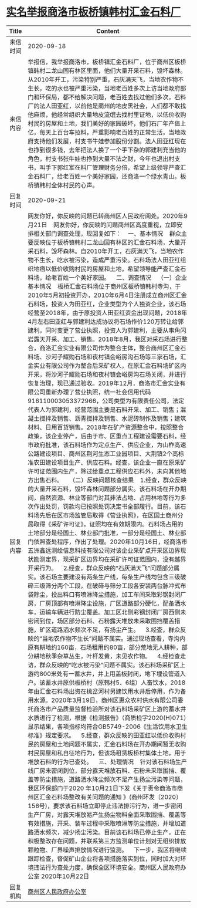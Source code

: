 # <a href="http://www.shangluo.gov.cn/zmhd/ldxxxx.jsp?urltype=leadermail.LeaderMailContentUrl&wbtreeid=1112&leadermailid=6470">实名举报商洛市板桥镇韩村汇金石料厂</a>
| Title |                                                                                                                                                                                                                                                                                                                                                                                                                                                                                                                                                                                                                                                                                                                                                                                                                                                                                                                                                                                                                                                                                                      Content                                                                                                                                                                                                                                                                                                                                                                                                                                                                                                                                                                                                                                                                                                                                                                                                                                                                                                                                                                                                                                                                                                       |
|:-----:|--------------------------------------------------------------------------------------------------------------------------------------------------------------------------------------------------------------------------------------------------------------------------------------------------------------------------------------------------------------------------------------------------------------------------------------------------------------------------------------------------------------------------------------------------------------------------------------------------------------------------------------------------------------------------------------------------------------------------------------------------------------------------------------------------------------------------------------------------------------------------------------------------------------------------------------------------------------------------------------------------------------------------------------------------------------------------------------------------------------------------------------------------------------------------------------------------------------------------------------------------------------------------------------------------------------------------------------------------------------------------------------------------------------------------------------------------------------------------------------------------------------------------------------------------------------------------------------------------------------------------------------------------------------------------------------------------------------------------------------------------------------------------------------------------------------------------------------------------------------------------------------------------------------------------------------------------------------------------------------------------------------------------------------------------------------------------------------------------------------------------------------------------------------------------------------------------------------------|
| 来信时间  | 2020-09-18                                                                                                                                                                                                                                                                                                                                                                                                                                                                                                                                                                                                                                                                                                                                                                                                                                                                                                                                                                                                                                                                                                                                                                                                                                                                                                                                                                                                                                                                                                                                                                                                                                                                                                                                                                                                                                                                                                                                                                                                                                                                                                                                                                                                         |
| 来信内容  | 举报信，我举报商洛市，板桥镇汇金石料厂，位于商州区板桥镇韩村二龙山国有林区里面，他们大量开采石料，毁坏森林。从2010年开工，污染特别严重，石灰满天飞，当地农作物不生长，吃的水也被严重污染，当地老百姓多次上访当地政府部门和环保局，都不给解决问题，老百姓去找过他们多次，石料厂的法人田亚红，以前他是商州的地皮黑社会，人们都不敢找他麻烦，他经常组织大量地皮流氓去找村里证地，以低价收购村民的房屋和土地，我们美好的家园破坏，他们石厂年产值上亿，每天上百台车拉料，严重影响老百姓的正常生活，当地政府支持他们发展，村支书牛娃参加股份分割。法人田亚红现在也挣到很多钱，去年把法人换了一个手下杂的郭建利充当他的角色，村支书张牛娃也挣到大量不法之财，今年也退出村支书，叫手下郭红军在料厂管理财务分倍，希望上级领导严查汇金石料厂，给老百姓一个美好家园，还商洛一个绿水青山。板桥镇韩村全体村民的心声。                                                                                                                                                                                                                                                                                                                                                                                                                                                                                                                                                                                                                                                                                                                                                                                                                                                                                                                                                                                                                                                                                                                                                                                                                                                                                                                                                                                                                                                                                                                                                                                                                                                                                                                                                                                                             |
| 回复时间  | 2020-09-21                                                                                                                                                                                                                                                                                                                                                                                                                                                                                                                                                                                                                                                                                                                                                                                                                                                                                                                                                                                                                                                                                                                                                                                                                                                                                                                                                                                                                                                                                                                                                                                                                                                                                                                                                                                                                                                                                                                                                                                                                                                                                                                                                                                                         |
| 回复内容  | 网友你好，你反映的问题已转商州区人民政府阅处。2020年9月21日    网友你好，你反映的问题商州区高度重视，立即安排相关部门调查处理，现回复如下：    一、基本情况    群众主要反映位于板桥镇韩村二龙山国有林区的汇金石料场，大量开采石料，毁坏森林。自2010年开工，石灰满天飞，当地农作物不生长，吃水被污染，造成严重污染。石料场法人田亚红组织地痞以低价收购村民的房屋和土地，希望领导能严查汇金石料场，给老百姓一个美好家园。    二、调查情况    （一）企业基本情况    板桥汇金石料场位于商州区板桥镇韩村寺沟，于2010年5月初投资开办，2010年6月4日注册成立商州区汇金石料场，投资人为田亚红，企业类型为个人独资企业，该石场经营至2018年，由于原投资人田亚红资金出现问题，2018年4月左右田亚红与郭建利达成协议将石场作价120万转让给郭建利，同时变更了营业执照，投资人为郭建利，主要从事角闪岩露天开采、加工、销售。2018年8月，我区对采石场进行整合，商洛汇金实业有限公司作为整合主体，整合商州区汇金石料场、沙河子耀勋石场和夜村镇会峪房沟石场等三家石场，汇金实业有限公司作为整合后采矿权人，在原汇金石料场矿区内开采，将沙河子耀勋石场和夜村镇会峪房沟石场关闭，并进行恢复治理，现已通过验收。2019年12月，商洛市汇金实业有限公司重新办理了营业执照，统一社会信用代码916110003053372966，公司类型为有限责任公司，法定代表人为郭建利，经营范围主要是石料开采、加工、销售；混凝土搅拌及销售、沥青搅拌及销售、水泥砖制作及销售；建筑材料、日用百货销售。2018年在矿产资源整合中，按照整合政策，该企业停产，后由于市、区重点工程建设需要石料，经市政府批准，该石料场作为定点生产、供应企业，为山柞高速公路建设项目、商州区荆河生态工业园项目、大荆镇2个高标准农田建设项目生产、供应石料。经查，该企业一直在原采矿许可证范围内生产，除过给重点工程供应石料外，未向其他地方出售石料。    （二）反映问题核查结果    1.经查，群众反映的大量开采石料，毁坏森林问题部分属实。该石料场在开办期间，自然资源、林业等部门对其非法占地、占用林地等行为多次作出处罚，罚款均已按照处罚决定书全部履行。目前，该石料场先后在区市场监管局取得《营业执照》，在区国土商州分局取得《采矿许可证》，证照均在有效期限内。石料场占用的土地部分是经国土、林业部门批准，一部分是经国土、林业部门依照查处程序，作出了处理。2020年10月16日，经商洛市五洲鑫远测绘信息科技有限公司对该企业采矿点开采区边界现状勘测定界，现采矿区边界均在采矿许可证范围内，没有越界开采行为。    2.经查，群众反映的“石灰满天飞”问题部分属实。该石场主要建设有两条生产线，每条生产线均包含三级破碎三级筛分两个工段，在破碎与筛分工段各安装两台脉冲式布袋除尘，投出料口有喷淋降尘措施，加工车间采取彩钢封闭厂房，厂房顶部有喷淋降尘设施，厂区道路部分硬化，配备洒水车，运输车辆进行防尘覆盖。加工区北侧彩钢封闭厂房西侧未密闭到位，场区部分石料、石粉露天堆放未采取围挡覆盖措施，矿区道路洒水频次不足，有扬尘产生。    3.经查，群众反映的“当地农作物不生长”问题不属实。通过现场查看，寺沟内原有耕地约160亩，石场租用约80亩，部分荒地无人耕种，部分耕地秋季杂草丛生，叶杆发黄，未见农作物。    4.经检查走访，群众反映的“吃水被污染”问题不属实。该石料场采矿区上游约800米处有一蓄水井，井上用盖板封闭，地下埋设管道入户。该蓄水井原供板桥村（原韩村5、6组）人畜饮水，2018年由汇金石料场出资在桃岔河村另建饮用水井后停用，作为备用水源。2020年3月19日，商州区惠众农村供水有限公司委托商洛市产品质量监督检验所对该石料场采矿区上游的蓄水井水质进行了检测，根据《检测报告》（商质检字2020(H)071）显示结果，各项指标均符合GB5749-2006《生活饮用水卫生标准》规定要求。    5.经查，群众反映的田亚红以低价收购村民的房屋和土地问题不属实，汇金石料场在开办期间暂无收购村民房屋和私自征地行为，但该场租赁板桥村集体土地，用于堆放石料的行为已查处。    三、处理情况    针对该石料场生产线厂房未密闭到位，部分露天堆放石料、石粉未采取围挡、覆盖等防尘措施，道路洒水降尘频次不足产生扬尘污染等问题，我区环保部门于2020 年10月21日下发《关于责令商洛市商州区汇金石料场整改有关问题的通知 》(商州环发〔2020〕156号)，要求该石料场立即停止违法排污行为，进一步密闭生产厂房，对露天堆放易产生扬尘物料全面采取围挡、覆盖等有效措施，开采、装车过程中采取喷淋等防尘措施，并增加道路洒水频次，减少扬尘污染。目前该石料场已停止生产，正在积极整改存在问题，并联系第三方监测单位计划对无组织排放颗粒物、厂界噪声排放情况进行监测。    下一步，我区将继续跟踪检查，督促矿山企业将各项措施落实到位，同时加大对环境违法行为查处力度，确保全区环境安全。商州区人民政府办公室 2020年10月22日 |
| 回复机构  | <a href="../../category/agencies/商州区人民政府办公室.md">商州区人民政府办公室</a>                                                                                                                                                                                                                                                                                                                                                                                                                                                                                                                                                                                                                                                                                                                                                                                                                                                                                                                                                                                                                                                                                                                                                                                                                                                                                                                                                                                                                                                                                                                                                                                                                                                                                                                                                                                                                                                                                                                                                                                                                                                                                                                                                     |